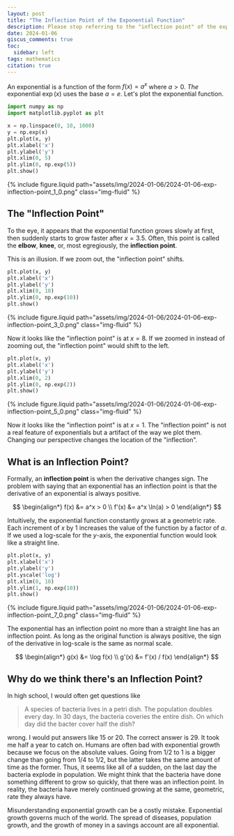 ```yaml
---
layout: post
title: "The Inflection Point of the Exponential Function"
description: Please stop referring to the "inflection point" of the exponential function.
date: 2024-01-06
giscus_comments: true
toc:
  sidebar: left
tags: mathematics
citation: true
---
```


An exponential is a function of the form $f(x) = a^x$ where $a > 0$. *The* exponential $\exp(x)$ uses the base $a = e$. Let's plot the exponential function.

```python
import numpy as np
import matplotlib.pyplot as plt

x = np.linspace(0, 10, 1000)
y = np.exp(x)
plt.plot(x, y)
plt.xlabel('x')
plt.ylabel('y')
plt.xlim(0, 5)
plt.ylim(0, np.exp(5))
plt.show()
```

{% include figure.liquid path="assets/img/2024-01-06/2024-01-06-exp-inflection-point_1_0.png" class="img-fluid" %}

## The "Inflection Point"

To the eye, it appears that the exponential function grows slowly at first, then suddenly starts to grow faster after $x = 3.5$. Often, this point is called the **elbow**, **knee**, or, most egregiously, the **inflection point**.

This is an illusion. If we zoom out, the "inflection point" shifts.


```python
plt.plot(x, y)
plt.xlabel('x')
plt.ylabel('y')
plt.xlim(0, 10)
plt.ylim(0, np.exp(10))
plt.show()
```

{% include figure.liquid path="assets/img/2024-01-06/2024-01-06-exp-inflection-point_3_0.png" class="img-fluid" %}

Now it looks like the "inflection point" is at $x = 8$. If we zoomed in instead of zooming out, the "inflection point" would shift to the left.

```python
plt.plot(x, y)
plt.xlabel('x')
plt.ylabel('y')
plt.xlim(0, 2)
plt.ylim(0, np.exp(2))
plt.show()
```

{% include figure.liquid path="assets/img/2024-01-06/2024-01-06-exp-inflection-point_5_0.png" class="img-fluid" %}

Now it looks like the "inflection point" is at $x = 1$. The "inflection point" is not a real feature of exponentials but a artifact of the way we plot them. Changing our perspective changes the location of the "inflection".

## What is an Inflection Point?

Formally, an **inflection point** is when the derivative changes sign. The problem with saying that an exponential has an inflection point is that the derivative of an exponential is always positive.

$$
\begin{align*}
f(x) &= a^x > 0 \\
f'(x) &= a^x \ln(a) > 0
\end{align*}
$$

Intuitively, the exponential function constantly grows at a geometric rate. Each increment of $x$ by 1 increases the value of the function by a factor of $a$. If we used a log-scale for the $y$-axis, the exponential function would look like a straight line.


```python
plt.plot(x, y)
plt.xlabel('x')
plt.ylabel('y')
plt.yscale('log')
plt.xlim(0, 10)
plt.ylim(1, np.exp(10))
plt.show()
```

{% include figure.liquid path="assets/img/2024-01-06/2024-01-06-exp-inflection-point_7_0.png" class="img-fluid" %}

The exponential has an inflection point no more than a straight line has an inflection point. As long as the original function is always positive, the sign of the derivative in log-scale is the same as normal scale.

$$
\begin{align*}
g(x) &= \log f(x) \\
g'(x) &= f'(x) / f(x)
\end{align*}
$$

## Why do we think there's an Inflection Point?

In high school, I would often get questions like

> A species of bacteria lives in a petri dish. The population doubles every day. In 30 days, the bacteria coveries the entire dish. On which day did the bacter cover half the dish?

wrong. I would put answers like 15 or 20. The correct answer is 29. It took me half a year to catch on. Humans are often bad with exponential growth because we focus on the absolute values. Going from 1/2 to 1 is a bigger change than going from 1/4 to 1/2, but the latter takes the same amount of time as the former. Thus, it seems like all of a sudden, on the last day the bacteria explode in population. We might think that the bacteria have done something different to grow so quickly, that there was an inflection point. In reality, the bacteria have merely continued growing at the same, geometric, rate they always have.

Misunderstanding exponential growth can be a costly mistake. Exponential growth governs much of the world. The spread of diseases, population growth, and the growth of money in a savings account are all exponential.
